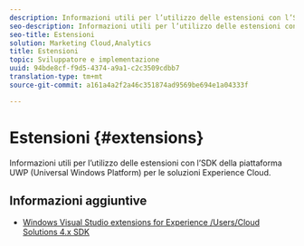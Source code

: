 ```yaml
---
description: Informazioni utili per l’utilizzo delle estensioni con l’SDK della piattaforma UWP (Universal Windows Platform) per le soluzioni Experience Cloud.
seo-description: Informazioni utili per l’utilizzo delle estensioni con l’SDK della piattaforma UWP (Universal Windows Platform) per le soluzioni Experience Cloud.
seo-title: Estensioni
solution: Marketing Cloud,Analytics
title: Estensioni
topic: Sviluppatore e implementazione
uuid: 94bde8cf-f9d5-4374-a9a1-c2c3509cdbb7
translation-type: tm+mt
source-git-commit: a161a4a2f2a46c351874ad9569be694e1a04333f

---
```



# Estensioni {#extensions}

Informazioni utili per l’utilizzo delle estensioni con l’SDK della piattaforma UWP (Universal Windows Platform) per le soluzioni Experience Cloud.

## Informazioni aggiuntive

+ [Windows Visual Studio extensions for Experience /Users/Cloud Solutions 4.x SDK](/help/universal-windows/extensions/win-vse-4x.md)